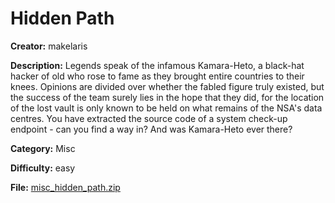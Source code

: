 # Hidden Path

**Creator:** makelaris

**Description:** Legends speak of the infamous Kamara-Heto, a black-hat hacker of old who rose to fame as they brought entire countries to their knees. Opinions are divided over whether the fabled figure truly existed, but the success of the team surely lies in the hope that they did, for the location of the lost vault is only known to be held on what remains of the NSA's data centres. You have extracted the source code of a system check-up endpoint - can you find a way in? And was Kamara-Heto ever there?

**Category:** Misc

**Difficulty:** easy

**File:** [misc_hidden_path.zip](misc_hidden_path.zip)


